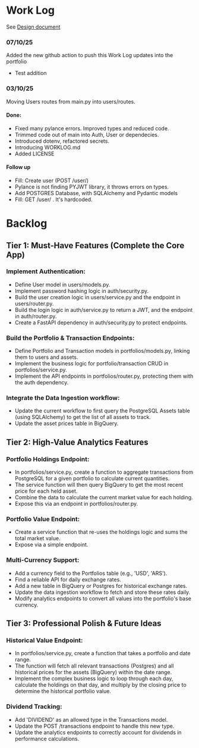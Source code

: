 # Work Log
See [Design document](Ahttps://docs.google.com/document/d/1xcD04pmzbedeWVP7bYmZX1wn1FIK6YwMjv_LCojADkc/edit?tab=t.0)


### 07/10/25
Added the new github action to push this Work Log updates into the portfolio
- Test addition


### 03/10/25
Moving Users routes from main.py into users/routes.
#### Done:
- Fixed many pylance errors. Improved types and reduced code.
- Trimmed code out of main into Auth, User or dependecies.
- Introduced dotenv, refactored secrets.
- Introducing WORKLOG.md
- Added LICENSE

#### Follow up
- Fill: Create user (POST /user/)
- Pylance is not finding PYJWT library, it throws errors on types.
- Add POSTGRES Database, with SQLAlchemy and Pydantic models
- Fill: GET /user/<id> . It's hardcoded.


# Backlog
## Tier 1: Must-Have Features (Complete the Core App)
### Implement Authentication:
- Define User model in users/models.py.
- Implement password hashing logic in auth/security.py.
- Build the user creation logic in users/service.py and the endpoint in users/router.py.
- Build the login logic in auth/service.py to return a JWT, and the endpoint in auth/router.py.
- Create a FastAPI dependency in auth/security.py to protect endpoints.
### Build the Portfolio & Transaction Endpoints:
- Define Portfolio and Transaction models in portfolios/models.py, linking them to users and assets.
- Implement the business logic for portfolio/transaction CRUD in portfolios/service.py.
- Implement the API endpoints in portfolios/router.py, protecting them with the auth dependency.
### Integrate the Data Ingestion workflow:
- Update the current workflow to first query the PostgreSQL Assets table (using SQLAlchemy) to get the list of all assets to track.
- Update the asset prices table in BigQuery.

## Tier 2: High-Value Analytics Features 
### Portfolio Holdings Endpoint:
- In portfolios/service.py, create a function to aggregate transactions from PostgreSQL for a given portfolio to calculate current quantities.
- The service function will then query BigQuery to get the most recent price for each held asset.
- Combine the data to calculate the current market value for each holding.
- Expose this via an endpoint in portfolios/router.py.
### Portfolio Value Endpoint:
- Create a service function that re-uses the holdings logic and sums the total market value.
- Expose via a simple endpoint.
### Multi-Currency Support:
- Add a currency field to the Portfolios table (e.g., 'USD', 'ARS').
- Find a reliable API for daily exchange rates.
- Add a new table in BigQuery or Postgres for historical exchange rates.
- Update the data ingestion workflow to fetch and store these rates daily.
- Modify analytics endpoints to convert all values into the portfolio's base currency.

## Tier 3: Professional Polish & Future Ideas
### Historical Value Endpoint:
- In portfolios/service.py, create a function that takes a portfolio and date range.
- The function will fetch all relevant transactions (Postgres) and all historical prices for the assets (BigQuery) within the date range.
- Implement the complex business logic to loop through each day, calculate the holdings on that day, and multiply by the closing price to determine the historical portfolio value.
### Dividend Tracking:
- Add 'DIVIDEND' as an allowed type in the Transactions model.
- Update the POST /transactions endpoint to handle this new type.
- Update the analytics endpoints to correctly account for dividends in performance calculations.
